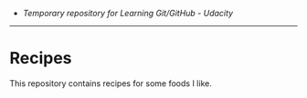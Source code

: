 * *Temporary repository for Learning Git/GitHub - Udacity*

___
# Recipes


This repository contains recipes for some foods I like.
